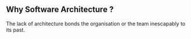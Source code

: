 
## Why Software Architecture ? 

The lack of architecture bonds the organisation or the team inescapably to its past. 
<!--stackedit_data:
eyJoaXN0b3J5IjpbLTcwNDE4NzQ4NSw0OTc4MTg4MTBdfQ==
-->